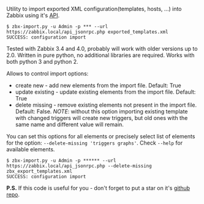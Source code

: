 Utility to import exported XML configuration(templates, hosts, ...) into Zabbix using it's [API](https://www.zabbix.com/documentation/3.4/manual/api).

```
$ zbx-import.py -u Admin -p *** --url https://zabbix.local/api_jsonrpc.php exported_templates.xml
SUCCESS: configuration import
```

Tested with Zabbix 3.4 and 4.0, probably will work with older versions up to 2.0. Written in pure python, no additional libraries are required. Works with both python 3 and python 2.

Allows to control import options:

* create new - add new elements from the import file. Default: True
* update existing - update existing elements from the import file. Default: True
* delete missing - remove existing elements not present in the import file. Default: False. *NOTE*: without this option importing existing template with changed triggers will create new triggers, but old ones with the same name and different value will remain.

You can set this options for all elements or precisely select list of elements for the option: `--delete-missing 'triggers graphs'`. Check `--help` for available elements.

```
$ zbx-import.py -u Admin -p ****** --url https://zabbix.local/api_jsonrpc.php --delete-missing zbx_export_templates.xml
SUCCESS: configuration import
```


**P.S.** If this code is useful for you - don't forget to put a star on it's [github repo](https://github.com/selivan/zabbix-import).
